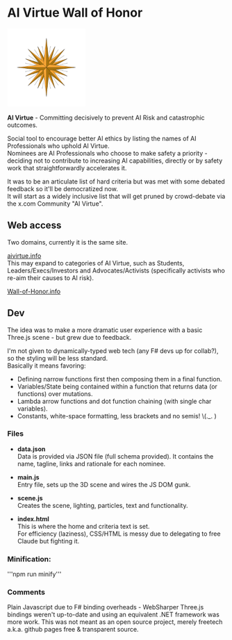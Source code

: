 # AI Virtue Wall of Honor

<picture>
  <img src="compass.svg" alt="AI Virtue AIVirtue.info" width="180">
</picture>

**AI Virtue** - Committing decisively to prevent AI Risk and catastrophic outcomes.  

Social tool to encourage better AI ethics by listing the names of AI Professionals who uphold AI Virtue.  
Nominees are AI Professionals who choose to make safety a priority - deciding not to contribute to increasing AI capabilities, directly or by safety work that straightforwardly accelerates it. 

It was to be an articulate list of hard criteria but was met with some debated feedback so it'll be democratized now.  
It will start as a widely inclusive list that will get pruned by crowd-debate via the x.com Community "AI Virtue".

## Web access
Two domains, currently it is the same site.

[aivirtue.info](https://aivirtue.info/)  
This may expand to categories of AI Virtue, such as Students, Leaders/Execs/Investors and Advocates/Activists (specifically activists who re-aim their causes to AI risk).

[Wall-of-Honor.info](https://wall-of-honor.info/)


## Dev

The idea was to make a more dramatic user experience with a basic Three.js scene - but grew due to feedback.

I'm not given to dynamically-typed web tech (any F# devs up for collab?), so the styling will be less standard.  
Basically it means favoring:  
- Defining narrow functions first then composing them in a final function.  
- Variables/State being contained within a function that returns data (or functions) over mutations.
- Lambda arrow functions and dot function chaining (with single char variables).
- Constants, white-space formatting, less brackets and no semis!  \\(._. )  

### Files

- __**data.json**__  
Data is provided via JSON file (full schema provided). It contains the name, tagline, links and rationale for each nominee.

- __**main.js**__  
Entry file, sets up the 3D scene and wires the JS DOM gunk.

- __**scene.js**__  
Creates the scene, lighting, particles, text and functionality.

- __**index.html**__  
This is where the home and criteria text is set.  
For efficiency (laziness), CSS/HTML is messy due to delegating to free Claude but fighting it.


### Minification:

'''npm run minify'''


### Comments

Plain Javascript due to F# binding overheads - WebSharper Three.js bindings weren't up-to-date and using an equivalent .NET framework was more work. This was not meant as an open source project, merely freetech a.k.a. github pages free & transparent source.
